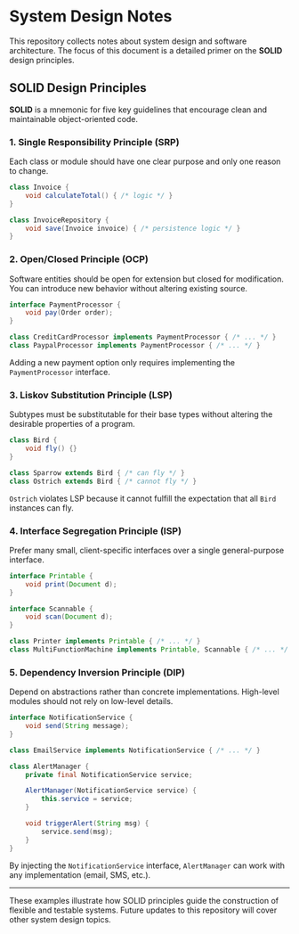 # System Design Notes

This repository collects notes about system design and software architecture. The focus of this document is a detailed primer on the **SOLID** design principles.

## SOLID Design Principles

**SOLID** is a mnemonic for five key guidelines that encourage clean and maintainable object-oriented code.

### 1. Single Responsibility Principle (SRP)
Each class or module should have one clear purpose and only one reason to change.

```java
class Invoice {
    void calculateTotal() { /* logic */ }
}

class InvoiceRepository {
    void save(Invoice invoice) { /* persistence logic */ }
}
```

### 2. Open/Closed Principle (OCP)
Software entities should be open for extension but closed for modification. You can introduce new behavior without altering existing source.

```java
interface PaymentProcessor {
    void pay(Order order);
}

class CreditCardProcessor implements PaymentProcessor { /* ... */ }
class PaypalProcessor implements PaymentProcessor { /* ... */ }
```

Adding a new payment option only requires implementing the `PaymentProcessor` interface.

### 3. Liskov Substitution Principle (LSP)
Subtypes must be substitutable for their base types without altering the desirable properties of a program.

```java
class Bird { 
    void fly() {}
}

class Sparrow extends Bird { /* can fly */ }
class Ostrich extends Bird { /* cannot fly */ }
```

`Ostrich` violates LSP because it cannot fulfill the expectation that all `Bird` instances can fly.

### 4. Interface Segregation Principle (ISP)
Prefer many small, client-specific interfaces over a single general-purpose interface.

```java
interface Printable {
    void print(Document d);
}

interface Scannable {
    void scan(Document d);
}

class Printer implements Printable { /* ... */ }
class MultiFunctionMachine implements Printable, Scannable { /* ... */ }
```

### 5. Dependency Inversion Principle (DIP)
Depend on abstractions rather than concrete implementations. High-level modules should not rely on low-level details.

```java
interface NotificationService { 
    void send(String message);
}

class EmailService implements NotificationService { /* ... */ }

class AlertManager {
    private final NotificationService service;

    AlertManager(NotificationService service) {
        this.service = service;
    }

    void triggerAlert(String msg) {
        service.send(msg);
    }
}
```

By injecting the `NotificationService` interface, `AlertManager` can work with any implementation (email, SMS, etc.).

---

These examples illustrate how SOLID principles guide the construction of flexible and testable systems. Future updates to this repository will cover other system design topics.

